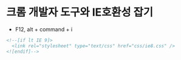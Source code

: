 # 크롬 개발자 도구와 IE호환성 잡기

- F12, alt + command + i

```html
<!--[if lt IE 9]>
  <link rel="stylesheet" type="text/css" href="css/ie8.css" />
<![endif]-->
```

